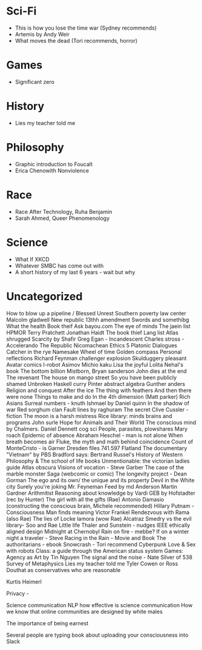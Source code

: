 # Sci-Fi

 - This is how you lose the time war (Sydney recommends)
 - Artemis by Andy Weir
 - What moves the dead (Tori recommends, horror)

# Games

 - Significant zero

# History

 - Lies my teacher told me 

# Philosophy

 - Graphic introduction to Foucalt
 - Erica Chenowith Nonviolence
 
# Race

 - Race After Technology, Ruha Benjamin 
 - Sarah Ahmed, Queer Phenomenology 
 
# Science

- What If XKCD
- Whatever SMBC has come out with
- A short history of my last 6 years - wait but why

# Uncategorized
How to blow up a pipeline / Blessed Unrest
Southern poverty law center
Malcolm gladwell
New republic
13thh amendment
Swords and somethibg
What the health
Book theif
Ask bayou.com
The eye of minds
The jaein list
HPMOR
Terry Pratchett 
Jonathan Haidt 
The book thief
Lang list
Atlas shrugged 
Scarcity by Shafir
Greg Egan - Incandescent 
Charles stross - Accelerando 
The Republic 
Nicomachean Ethics 
5 Platonic Dialogues 
Catcher in the rye 
Namesake 
Wheel of time
Golden compass
Personal reflections Richard Feynman challenger explosion 
Skulduggery pleasant 
Avatar comics 
I-robot 
Asimov
Michio kaku
Lisa the joyful
Lolita
Nehal's book
The bottom billion 
Mistborn, Bryan sanderson
John dies at the end
The revenant
The house on mango street
So you have been publicly shamed
Unbroken 
Haskell curry
Pinter abstract algebra 
Gunther anders
Religion and conquest
After the ice
The thing with feathers
And then there were none
Things to make and do In the 4th dimension (Matt parker) 
Rich Asians 
Surreal numbers - knuth
Ishmael by Daniel quinn
In the shadow of war 
Red sorghum clan
Fault lines by raghuram
The secret 
Clive Cussler - fiction
The moon is a harsh mistress
Rice library: minds brains and programs John surle
Hope for Animals and Their World 
The conscious mind by Chalmers. 
Daniel Dennett cog sci
People, parasites, plowshares
Mary roach
Epidemic of absence
Abraham Heschel - man is not alone
When breath becomes air
Fluke, the myth and math behind coincidence
Count of MonteCristo - is Garner
Dresden files 741.597
Flatland
The documentary "Vietnam" by PBS
Bradford says: Bertrand Russel's History of Western Philosophy & 
The school of life books
Unmentionable: the victorian ladies guide
Atlas obscura
Visions of vocation - Steve Garber
The case of the marble monster
Saga (webcomic or comic)
The longevity project - Dean Gorman
The ego and its own/ the unique and its property
Devil in the White city
Surely you're joking Mr. Feyneman
Feed by md Anderson
Martin Gardner
Arithmitist
Reasoning about knowledge by Vardi
GEB by Hofstadter (rec by Hunter)
The girl with all the gifts (Rae)
Antonio Damasio (constructing the conscious brain, Michele recommended)
Hillary Putnam - Consciousness
Man finds meaning Victor Frankel
Rendezvous with Rama (also Rae)
The lies of Locke lamora (wow Rae)
Alcatraz Smedry vs the evil library- Soo and Rae
Little life
Thaler and Sunstein - nudges
IEEE ethically aligned design
Midnight at Chernobyl
Rain on fire - mebbe?
If on a winter night a traveler - Steve
Racing in the Rain - Movie and Book
The authoritarians - ebook
Snowcrash - Tori recommend Cyberpunk
Love & Sex with robots
Class: a guide through the American status system
Games: Agency as Art by Tin Nguyen
The signal and the noise - Nate Silver of 538
Survey of Metaphysics
Lies my teacher told me
Tyler Cowen or Ross Douthat as conservatives who are reasonable

Kurtis Heimerl

Privacy - 

Science communication
NLP how effective is science communication
How we know that online communities are designed by white males

The importance of being earnest

Several people are typing book about uploading your consciousness into Slack
